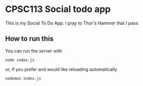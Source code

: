 # CPSC113 Social todo app

This is my Social To Do App. I pray to Thor's Hammer that I pass

## How to run this

You can run the server with

    node index.js
    
or, if you prefer and would like reloading automatically

    nodemon index.js 